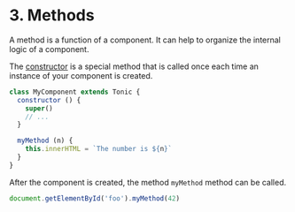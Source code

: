 # 3. Methods

A method is a function of a component. It can help to organize the internal
logic of a component.

The [constructor][0] is a special method that is called once each time an
instance of your component is created.

```js
class MyComponent extends Tonic {
  constructor () {
    super()
    // ...
  }

  myMethod (n) {
    this.innerHTML = `The number is ${n}`
  }
}
```

After the component is created, the method `myMethod` method can be called.

```js
document.getElementById('foo').myMethod(42)
```

[0]:https://developer.mozilla.org/en-US/docs/Web/JavaScript/Reference/Classes
